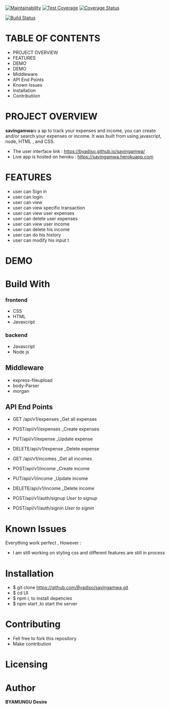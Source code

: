 [![Maintainability](https://api.codeclimate.com/v1/badges/f8910ac7a64bcd78c3a6/maintainability)](https://codeclimate.com/github/Byadiso/UI/maintainability) [![Test Coverage](https://api.codeclimate.com/v1/badges/f8910ac7a64bcd78c3a6/test_coverage)](https://codeclimate.com/github/Byadiso/UI/test_coverage)
[![Coverage Status](https://coveralls.io/repos/github/Byadiso/UI/badge.svg?branch=master)](https://coveralls.io/github/Byadiso/UI?branch=master)

[![Build Status](https://travis-ci.org/Byadiso/UI.svg?branch=develop)](https://travis-ci.org/Byadiso/UI)

# TABLE OF CONTENTS

-   PROJECT OVERVIEW
-   FEATURES
-   DEMO
-   DEMO
-   Middleware
-   API End Points
-   Known Issues
-   Installation
-   Contributiion

# PROJECT OVERVIEW

**savingamwa**is a ap to track your expenses and income, you can create and/or search your expenses or income. It was built from using javascript, node, HTML , and CSS.

-   The user interface link : https://byadiso.github.io/savingamwa/
-   Live app is hosted on heroku : https://savingamwa.herokuapp.com

# FEATURES

-   user can Sign in
-   user can login
-   user can view
-   user can view specific transaction
-   user can view user expenses
-   user can delete user expenses
-   user can view user income
-   user can delete his income
-   user can do his history
-   user can modify his input
    t

# DEMO

# Build With

### frontend

-   CSS
-   HTML
-   Javascript

### backend

-   Javascript
-   Node js

## Middleware

-   express-fileupload
-   body-Parser
-   morgan

## API End Points

-   GET /api/v1/expenses \_Get all expenses
-   POST/api/v1/expenses \_Create expenses
-   PUT/api/v1/expense \_Update expense
-   DELETE/api/v1/expense \_Delete expense
-   GET /api/v1/incomes \_Get all incomes
-   POST/api/v1/income \_Create income
-   PUT/api/v1/income \_Update income
-   DELETE/api/v1/income \_Delete income

-   POST/api/v1/auth/signup _User to signup_
-   POST/api/v1/auth/signin _User to signin_

# Known Issues

Everything work perfect , However :

-   I am still working on styling css and different features are still in process

# Installation

-   \$ git clone https://github.com/Byadiso/savingamwa.git
-   \$ cd UI
-   \$ npm i, to install depencies
-   \$ npm start ,to start the server

# Contributing

-   Fell free to fork this repository
-   Make contribution

# Licensing

# Author

**BYAMUNGU Desire**
